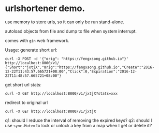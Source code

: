 # urlshortener demo.

use memory to store urls, so it can only be run stand-alone.

autoload objects from file and dump to file when system interrupt.

comes with `gin` web framework.

Usage:
generate short url:

	curl -X POST -d '{"orig": "https://fengxsong.github.io"}' http://localhost:8000/v1/
	{"Short":"jxtjX","Orig":"https://fengxsong.github.io","Create":"2016-12-22T11:43:57.665721+08:00","Click":0,"Expiration":"2016-12-22T11:48:57.665721+08:00"}

get short url stats:

	curl -X GET http://localhost:8000/v1/jxtjX?stats=xxx

redirect to original url

    curl -X GET http://localhost:8000/v1/jxtjX

q1: should I reduce the interval of removing the expired keys?
q2: should I use `sync.Mutex` to lock or unlock a key from a map when I get or delete it?